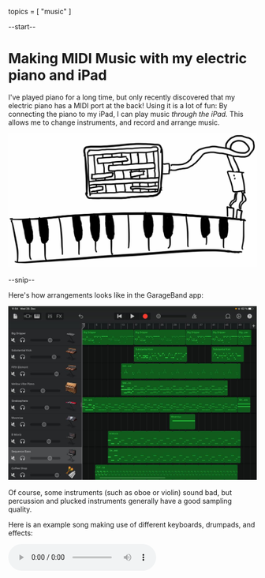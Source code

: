 topics = [ "music" ]

--start--

# Making MIDI Music with my electric piano and iPad

I've played piano for a long time, but only recently discovered that my electric piano has a MIDI port at the back!
Using it is a lot of fun: By connecting the piano to my iPad, I can play music *through the iPad.* This allows me to change instruments, and record and arrange music.

![invert:Piano connected to the iPad via MIDI](files/midi-piano-to-ipad.webp)

--snip--

Here's how arrangements looks like in the GarageBand app:

![Screenshot of GarageBand on my iPad](files/garageband-on-ipad.webp)

Of course, some instruments (such as oboe or violin) sound bad, but percussion and plucked instruments generally have a good sampling quality.

Here is an example song making use of different keyboards, drumpads, and effects:

<audio controls src="/jogging-in-the-cold" />
